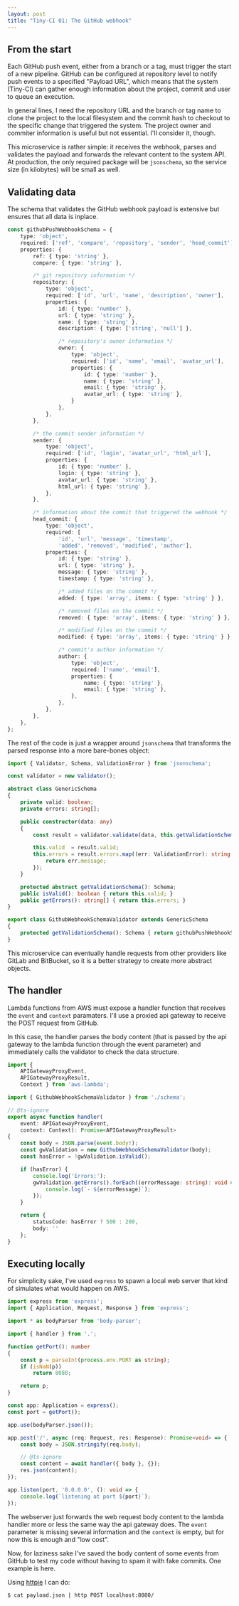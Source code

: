 ```yaml
---
layout: post
title: "Tiny-CI 01: The GitHub webhook"
---
```


## From the start

Each GitHub push event, either from a branch or a tag, must trigger the start
of a new pipeline. GitHub can be configured at repository level to notify push
events to a specified "Payload URL", which means that the system (Tiny-CI) can
gather enough information about the project, commit and user to queue an
execution.

In general lines, I need the repository URL and the branch or tag name to clone
the project to the local filesystem and the commit hash to checkout to the
specific change that triggered the system. The project owner and commiter
information is useful but not essential. I'll consider it, though.

This microservice is rather simple: it receives the webhook, parses and
validates the payload and forwards the relevant content to the system API. At
production, the only required package will be `jsonschema`, so the service size
(in kilobytes) will be small as well.


## Validating data

The schema that validates the GitHub webhook payload is extensive but ensures
that all data is inplace.

```typescript
const githubPushWebhookSchema = {
    type: 'object',
    required: ['ref', 'compare', 'repository', 'sender', 'head_commit'],
    properties: {
        ref: { type: 'string' },
        compare: { type: 'string' },

        /* git repository information */
        repository: {
            type: 'object',
            required: ['id', 'url', 'name', 'description', 'owner'],
            properties: {
                id: { type: 'number' },
                url: { type: 'string' },
                name: { type: 'string' },
                description: { type: ['string', 'null'] },

                /* repository's owner information */
                owner: {
                    type: 'object',
                    required: ['id', 'name', 'email', 'avatar_url'],
                    properties: {
                        id: { type: 'number' },
                        name: { type: 'string' },
                        email: { type: 'string' },
                        avatar_url: { type: 'string' },
                    }
                },
            },
        },

        /* the commit sender information */
        sender: {
            type: 'object',
            required: ['id', 'login', 'avatar_url', 'html_url'],
            properties: {
                id: { type: 'number' },
                login: { type: 'string' },
                avatar_url: { type: 'string' },
                html_url: { type: 'string' },
            },
        },

        /* information about the commit that triggered the webhook */
        head_commit: {
            type: 'object',
            required: [
                'id', 'url', 'message', 'timestamp',
                'added', 'removed', 'modified', 'author'],
            properties: {
                id: { type: 'string' },
                url: { type: 'string' },
                message: { type: 'string' },
                timestamp: { type: 'string' },

                /* added files on the commit */
                added: { type: 'array', items: { type: 'string' } },

                /* removed files on the commit */
                removed: { type: 'array', items: { type: 'string' } },

                /* modified files on the commit */
                modified: { type: 'array', items: { type: 'string' } },

                /* commit's author information */
                author: {
                    type: 'object',
                    required: ['name', 'email'],
                    properties: {
                        name: { type: 'string' },
                        email: { type: 'string' },
                    },
                },
            },
        },
    },
};
```

The rest of the code is just a wrapper around `jsonschema` that transforms the
parsed response into a more bare-bones object:

```typescript
import { Validator, Schema, ValidationError } from 'jsonschema';

const validator = new Validator();

abstract class GenericSchema
{
    private valid: boolean;
    private errors: string[];

    public constructor(data: any)
    {
        const result = validator.validate(data, this.getValidationSchema());

        this.valid  = result.valid;
        this.errors = result.errors.map((err: ValidationError): string => {
            return err.message;
        });
    }

    protected abstract getValidationSchema(): Schema;
    public isValid(): boolean { return this.valid; }
    public getErrors(): string[] { return this.errors; }
}

export class GithubWebhookSchemaValidator extends GenericSchema
{
    protected getValidationSchema(): Schema { return githubPushWebhookSchema; }
}
```

This microservice can eventually handle requests from other providers like
GitLab and BitBucket, so it is a better strategy to create more abstract
objects.


## The handler

Lambda functions from AWS must expose a handler function that receives the
`event` and `context` paramaters. I'll use a proxied api gateway to receive the
POST request from GitHub.

In this case, the handler parses the body content (that is passed by the api
gateway to the lambda function through the event parameter) and immediately
calls the validator to check the data structure.

```typescript
import {
    APIGatewayProxyEvent,
    APIGatewayProxyResult,
    Context } from 'aws-lambda';

import { GithubWebhookSchemaValidator } from './schema';

// @ts-ignore
export async function handler(
    event: APIGatewayProxyEvent,
    context: Context): Promise<APIGatewayProxyResult>
{
    const body = JSON.parse(event.body!);
    const gwValidation = new GithubWebhookSchemaValidator(body);
    const hasError = !gwValidation.isValid();

    if (hasError) {
        console.log('Errors:');
        gwValidation.getErrors().forEach((errorMessage: string): void => {
            console.log(`- ${errorMessage}`);
        });
    }

    return {
        statusCode: hasError ? 500 : 200,
        body: ''
    };
}
```


## Executing locally

For simplicity sake, I've used `express` to spawn a local web server that kind
of simulates what would happen on AWS.

```typescript
import express from 'express';
import { Application, Request, Response } from 'express';

import * as bodyParser from 'body-parser';

import { handler } from '.';

function getPort(): number
{
    const p = parseInt(process.env.PORT as string);
    if (isNaN(p))
        return 8080;

    return p;
}

const app: Application = express();
const port = getPort();

app.use(bodyParser.json());

app.post('/', async (req: Request, res: Response): Promise<void> => {
    const body = JSON.stringify(req.body);

    // @ts-ignore
    const content = await handler({ body }, {});
    res.json(content);
});

app.listen(port, '0.0.0.0', (): void => {
    console.log(`listening at port ${port}`);
});
```

The webserver just forwards the web request body content to the lambda handler
more or less the same way the api gateway does. The `event` parameter is
missing several information and the `context` is empty, but for now this is
enough and "low cost".

Now, for laziness sake I've saved the body content of some events from GitHub
to test my code without having to spam it with fake commits. One example is
here.

Using [httpie](https://httpie.org/) I can do:

```bash
$ cat payload.json | http POST localhost:8080/
```
